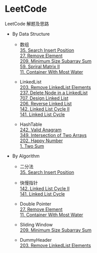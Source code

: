 # LeetCode
LeetCode 解题及思路
* By Data Structure
    * 数组  
        [35. Search Insert Position](./Problems/35.SearchInsertPosition)  
        [27. Remove Element](./Problems/27.RemoveElement)  
        [209. Minimum Size Subarray Sum](./Problems/209.MinimumSizeSubarraySum)  
        [59. Spriral Matrix II](./Problems/59.SpiralMatrixII)  
        [11. Container With Most Water](./Problems/11.ContainerWithMostWater)
    
    * LinkedList  
        [203. Remove LinkedList Elements](./Problems/203.RemoveLinkedListElements)  
        [237. Delete Node in a LinkedList](./Problems/237.DeleteNodeInALinkedList)  
        [707. Design Linked List](./Problems/707.DesignLinkedList)  
        [206. Reverse Linked List](./Problems/206.ReverseLinkedList)  
        [142. Linked List Cycle II](./Problems/142.LinkedListCycleII)  
        [141. Linked List Cycle](./Problems/141.LinkedListCycle)
    
    * HashTable  
        [242. Valid Anagram](./Problems/242.ValidAnagram)  
        [349. Intersection of Two Arrays](./Problems/349.IntersectionofTwoArrays)  
        [202. Happy Number](Problems/202.HappyNumber)    
        [1. Two Sum](./Problems/1.TwoSum)
              
* By Algorithm
    * 二分法  
        [35. Search Insert Position](./Problems/35.SearchInsertPosition)    
    
    * 快慢指针  
        [142. Linked List Cycle II](Problems/142.LinkedListCycleII)  
        [141. Linked List Cycle](./Problems/141.LinkedListCycle)
                 
    * Double Pointer  
        [27. Remove Element](./Problems/27.RemoveElement)  
        [11. Container With Most Water](./Problems/11.ContainerWithMostWater)  
       
    * Sliding Window  
        [209. Minimum Size Subarray Sum](./Problems/209.MinimumSizeSubarraySum)   
    
    * DummyHeader  
        [203. Remove LinkedList Elements](./Problems/203.RemoveLinkedListElements)
    